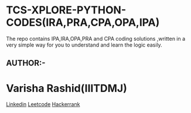 # TCS-XPLORE-PYTHON-CODES(IRA,PRA,CPA,OPA,IPA)
The repo contains IPA,IRA,OPA,PRA and CPA coding solutions ,written in a very simple way for you to understand and learn the logic easily.

## AUTHOR:-
# Varisha Rashid(IIITDMJ)
[Linkedin](https://www.linkedin.com/in/varisharashid/)
[Leetcode](https://leetcode.com/varisha25/)
[Hackerrank](https://www.hackerrank.com/varisha25)


